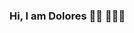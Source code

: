 ### Hi, I am Dolores 👋🏾 👩🏾‍💻

<!--
**DoloresCode/DoloresCode** is a ✨ _special_ ✨ repository because its `README.md` (this file) appears on your GitHub profile.

I'm a passionate software developer with a love for crafting clean, efficient code and a knack for solving complex problems. My journey in the world of technology has led me to explore various programming languages, frameworks, and tools. Here are a few things you might find in my toolkit:

- **Languages:** Python, JavaScript
- **Frontend:** HTML, CSS, React
- **Backend:** Node.js, Express
- **Databases:** MongoDB, PostgreSQL
- **Tools:** Visual Studio Code, Git, GitHub 

But what truly drives me is the endless journey of learning. I'm a lifelong learner, constantly exploring new technologies and approaches to stay at the forefront of the ever-evolving tech landscape. 

I'm also passionate about using technology to work on meaningful projects that empower people and make a positive impact. Whether it's creating innovative solutions or contributing to open-source initiatives, I believe in the potential of tech to change lives for the better.

Feel free to explore my repositories and portfolio to see some of my recent work. If you have any questions, want to collaborate, or just want to chat about tech and its limitless possibilities, don't hesitate to reach out!

## 🌍 Find and Learn about me 🕵🏾‍♀️:
[![Portfolio](https://img.shields.io/badge/Portfolio-Visit%20My%20Portfolio-blue)](https://dolorescrazover.com/)
[![LinkedIn](https://img.shields.io/badge/LinkedIn-Connect-blue)](https://www.linkedin.com/in/dolores-crazover/)


Let's learn and create together! 🚀


** 🖥️ Tech Stack:** 
[![HTML5](https://img.shields.io/badge/HTML5-Expert-orange)](https://www.w3.org/html/)
[![CSS](https://img.shields.io/badge/CSS-Expert-blue)](https://www.w3.org/Style/CSS/Overview.en.html)
[![JavaScript](https://img.shields.io/badge/JavaScript-Advanced-yellow)](https://developer.mozilla.org/en-US/docs/Web/JavaScript)
[![Python](https://img.shields.io/badge/Python-Advanced-green)](https://www.python.org/)
[![Node.js](https://img.shields.io/badge/Node.js-Advanced-brightgreen)](https://nodejs.org/)
[![Express.js](https://img.shields.io/badge/Express.js-Advanced-lightgrey)](https://expressjs.com/)
[![React](https://img.shields.io/badge/React-Intermediate-blue)](https://reactjs.org/)
[![React Router](https://img.shields.io/badge/React%20Router-Intermediate-lightblue)](https://reactrouter.com/)
[![Django](https://img.shields.io/badge/Django-Intermediate-green)](https://www.djangoproject.com/)
[![REST](https://img.shields.io/badge/REST-API-blueviolet)](https://restfulapi.net/)
[![MongoDB](https://img.shields.io/badge/MongoDB-Advanced-success)](https://www.mongodb.com/)
[![PostgreSQL](https://img.shields.io/badge/PostgreSQL-Advanced-blue)](https://www.postgresql.org/)
[![Netlify](https://img.shields.io/badge/Netlify-Intermediate-blueviolet)](https://www.netlify.com/)
[![Render](https://img.shields.io/badge/Render-Intermediate-yellowgreen)](https://render.com/)
[![Git](https://img.shields.io/badge/Git-Expert-red)](https://git-scm.com/)
[![Postman](https://img.shields.io/badge/Postman-Intermediate-orange)](https://www.postman.com/)
[![Trello](https://img.shields.io/badge/Trello-Intermediate-skyblue)](https://trello.com/)
[![Notion](https://img.shields.io/badge/Notion-Intermediate-pink)](https://www.notion.so/)
[![Visual Studio Code](https://img.shields.io/badge/VS%20Code-Expert-blueviolet)](https://code.visualstudio.com/)


- 🔭 I’m currently working on ...
- 🌱 I’m currently learning ...
- 👯 I’m looking to collaborate on ...
- 🤔 I’m looking for help with ...
- 💬 Ask me about ...
- 📫 How to reach me: ...
- 😄 Pronouns: ...
- ⚡ Fun fact: ...
-->

